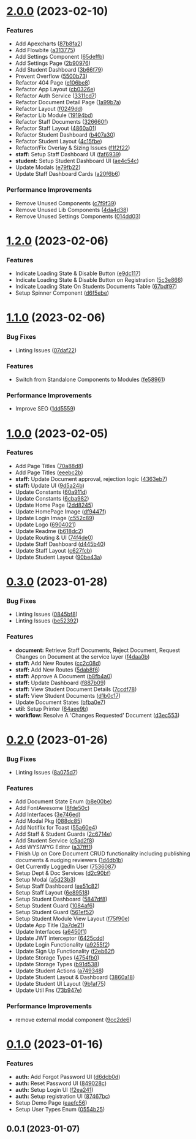 

# [2.0.0](https://github.com/bolorundurovj/enrout-ui/compare/1.2.0...2.0.0) (2023-02-10)


### Features

* Add Apexcharts ([87b8fa2](https://github.com/bolorundurovj/enrout-ui/commit/87b8fa21c7e50d93cffab2d04a718fd403c63a9e))
* Add Flowbite ([a313775](https://github.com/bolorundurovj/enrout-ui/commit/a313775d20c300eaa86fea456251b4387f820d37))
* Add Settings Component ([65deffb](https://github.com/bolorundurovj/enrout-ui/commit/65deffb6916aca77d92088eb1cccd8da04f80755))
* Add Settings Page ([2b90976](https://github.com/bolorundurovj/enrout-ui/commit/2b90976b7f0ae39e4a3db0ca74d0c6e1faeaca2b))
* Add Student Dashboard ([3b66f79](https://github.com/bolorundurovj/enrout-ui/commit/3b66f7931595393689dc075d1ef80402ef5b74e2))
* Prevent Overflow ([5500b73](https://github.com/bolorundurovj/enrout-ui/commit/5500b73e260fe5c83515e4a682832311831b4ba6))
* Refactor 404 Page ([e106be8](https://github.com/bolorundurovj/enrout-ui/commit/e106be80ca1da4b91b8d33ce0bd37fbb40de2b59))
* Refactor App Layout ([cb0326e](https://github.com/bolorundurovj/enrout-ui/commit/cb0326e80630b5a9c02ffde69e775aad5ecb78b1))
* Refactor Auth Service ([3311cd7](https://github.com/bolorundurovj/enrout-ui/commit/3311cd79eb0acd2fe53fce1f3d221b8edacaad31))
* Refactor Document Detail Page ([1a99b7a](https://github.com/bolorundurovj/enrout-ui/commit/1a99b7a2aa91756914dd1f04768d4ea7ae079e6c))
* Refactor Layout ([f0249dd](https://github.com/bolorundurovj/enrout-ui/commit/f0249ddfdcd7ca486e1b6608b4b44a514b3481ad))
* Refactor Lib Module ([19194bd](https://github.com/bolorundurovj/enrout-ui/commit/19194bd7a3357b3ee6d6e590671f96efc9cc5ceb))
* Refactor Staff Documents ([326660f](https://github.com/bolorundurovj/enrout-ui/commit/326660faef341d85a1c1e5306edc25de08f8184c))
* Refactor Staff Layout ([4860a01](https://github.com/bolorundurovj/enrout-ui/commit/4860a014e981c54288cc6e5b2b69f9cd496118b8))
* Refactor Student Dashboard ([b407a30](https://github.com/bolorundurovj/enrout-ui/commit/b407a30dd0f3fbdd030b47c64a1a3fecd2a9fd4f))
* Refactor Student Layout ([4c15fbe](https://github.com/bolorundurovj/enrout-ui/commit/4c15fbef2c868645c2a447896eae783dfbabd89b))
* Refactor/Fix Overlay & Sizing Issues ([f1f2f22](https://github.com/bolorundurovj/enrout-ui/commit/f1f2f22bb067a8e58f5bc11c7371fd69326c8a57))
* **staff:** Setup Staff Dashboard UI ([faf6939](https://github.com/bolorundurovj/enrout-ui/commit/faf69395b698ef7b8946d91dd985d54c73f1c73d))
* **student:** Setup Student Dashboard UI ([ae4c54c](https://github.com/bolorundurovj/enrout-ui/commit/ae4c54c67964ba82b72d279157ba3bc7bb6b5ce7))
* Update Modals ([e79fb22](https://github.com/bolorundurovj/enrout-ui/commit/e79fb22d6deaf994fca633796b91f6f70c5b6779))
* Update Staff Dashboard Cards ([a20f6b6](https://github.com/bolorundurovj/enrout-ui/commit/a20f6b60fa4c3b7d48a6cba1e999aa298294efa8))


### Performance Improvements

* Remove Unused Components ([c7f9f39](https://github.com/bolorundurovj/enrout-ui/commit/c7f9f390dd9645656c3853e47b1ea476507a9781))
* Remove Unused Lib Components ([4da4d38](https://github.com/bolorundurovj/enrout-ui/commit/4da4d38a7c3573801bc58c209cd77bcf418b79bc))
* Remove Unused Settings Components ([014dd03](https://github.com/bolorundurovj/enrout-ui/commit/014dd0354334281b1a7108bed02da1be05474e92))

# [1.2.0](https://github.com/bolorundurovj/enrout-ui/compare/1.1.0...1.2.0) (2023-02-06)


### Features

* Indicate Loading State & Disable Button ([e9dc117](https://github.com/bolorundurovj/enrout-ui/commit/e9dc1170ea6c5fde33ec74c7d2663ebe72b3c0df))
* Indicate Loading State & Disable Button on Registration ([5c3e866](https://github.com/bolorundurovj/enrout-ui/commit/5c3e86638ba72bf8c211371aa9fb24cf5b07c079))
* Indicate Loading State On Students Documents Table ([67bdf97](https://github.com/bolorundurovj/enrout-ui/commit/67bdf978a9d8f1030df0ecb77b6e43293761adba))
* Setup Spinner Component ([d6f5ebe](https://github.com/bolorundurovj/enrout-ui/commit/d6f5ebeba7370cda354e38a5b56a459b1b29b704))

# [1.1.0](https://github.com/bolorundurovj/enrout-ui/compare/1.0.0...1.1.0) (2023-02-06)


### Bug Fixes

* Linting Issues ([07daf22](https://github.com/bolorundurovj/enrout-ui/commit/07daf22cdaca0ab6946fd69232137407999f80b0))


### Features

* Switch from Standalone Components to Modules ([fe58961](https://github.com/bolorundurovj/enrout-ui/commit/fe589610ce0fa18c02f16dd8acfdbe90b877eaf3))


### Performance Improvements

* Improve SEO ([1dd5559](https://github.com/bolorundurovj/enrout-ui/commit/1dd555973bf1b3166935d1f2a5d4454ed75124dc))

# [1.0.0](https://github.com/bolorundurovj/enrout-ui/compare/0.3.0...1.0.0) (2023-02-05)


### Features

* Add Page Titles ([70a88d8](https://github.com/bolorundurovj/enrout-ui/commit/70a88d882214cdbafe0fe2efbae34532eccf49b7))
* Add Page Titles ([eeebc2b](https://github.com/bolorundurovj/enrout-ui/commit/eeebc2b6ff3d99ad37612f32a2ec504e6febaa9d))
* **staff:** Update Document approval, rejection logic ([4363eb7](https://github.com/bolorundurovj/enrout-ui/commit/4363eb78480fb6b31dd81fea6206e1d973c46bd4))
* **staff:** Update UI ([9d5a24b](https://github.com/bolorundurovj/enrout-ui/commit/9d5a24b7a28b7b6a11b97bbc281efc6c58bab029))
* Update Constants ([60a911d](https://github.com/bolorundurovj/enrout-ui/commit/60a911dcd7e8037a49fec6b6a5542e700a73942b))
* Update Constants ([6cba982](https://github.com/bolorundurovj/enrout-ui/commit/6cba982a70a6165c44e7419601796bd922146520))
* Update Home Page ([2dd8245](https://github.com/bolorundurovj/enrout-ui/commit/2dd82451af91d1d038cef502f53594d51d623f11))
* Update HomePage Image ([df9447f](https://github.com/bolorundurovj/enrout-ui/commit/df9447f5e1783c588e3f21505ec447a8dc3fb299))
* Update Login Image ([c552c89](https://github.com/bolorundurovj/enrout-ui/commit/c552c89b1ae527df85aecd3bfe91ef4617173d98))
* Update Logo ([6904021](https://github.com/bolorundurovj/enrout-ui/commit/690402157bc7c5f4b734f7568a3769ede2bb733e))
* Update Readme ([b618dc2](https://github.com/bolorundurovj/enrout-ui/commit/b618dc23ebfa2c42d353a39130622286f579630a))
* Update Routing & UI ([74f4de0](https://github.com/bolorundurovj/enrout-ui/commit/74f4de0fdd775c31b7f4dab35a27b6433ccd3cf0))
* Update Staff Dashboard ([d445b40](https://github.com/bolorundurovj/enrout-ui/commit/d445b40b2c252eb0cf1f2c82f0b47ba37af49c36))
* Update Staff Layout ([c627fcb](https://github.com/bolorundurovj/enrout-ui/commit/c627fcb7eb0fe9b44372a1fefd5cd891b51b4790))
* Update Student Layout ([90be43a](https://github.com/bolorundurovj/enrout-ui/commit/90be43aed89bebee624b3466448eef7c8ae2a5f8))

# [0.3.0](https://github.com/bolorundurovj/enrout-ui/compare/0.2.0...0.3.0) (2023-01-28)


### Bug Fixes

* Linting Issues ([0845bf8](https://github.com/bolorundurovj/enrout-ui/commit/0845bf8d1eea6a0ff9672129e8b3664deb10215f))
* Linting Issues ([be52392](https://github.com/bolorundurovj/enrout-ui/commit/be5239268395cb3af9b1638285b1264559fe1a64))


### Features

* **document:** Retrieve Staff Documents, Reject Document, Request Changes on Document at the service layer ([f4daa0b](https://github.com/bolorundurovj/enrout-ui/commit/f4daa0ba0d3d748db30bdd5e0a3420272dfe6e05))
* **staff:** Add New Routes ([cc2c08d](https://github.com/bolorundurovj/enrout-ui/commit/cc2c08d89258a998bf3f50e9a6aaefe4e972230d))
* **staff:** Add New Routes ([5dab8f6](https://github.com/bolorundurovj/enrout-ui/commit/5dab8f677316da6faf81ae56a4615b24d666764e))
* **staff:** Approve A Document ([b8fb4a0](https://github.com/bolorundurovj/enrout-ui/commit/b8fb4a0242100bd60ed234f1ea90d95e6fd5103b))
* **staff:** Update Dashboard ([f887b09](https://github.com/bolorundurovj/enrout-ui/commit/f887b094b438301edae415997ea5ffa7caebd4f8))
* **staff:** View Student Document Details ([7ccdf78](https://github.com/bolorundurovj/enrout-ui/commit/7ccdf78266ac9b2c7d8989ce2915e1a54c803451))
* **staff:** View Student Documents ([d1b0c17](https://github.com/bolorundurovj/enrout-ui/commit/d1b0c178330483e34c129f3040b4a7cdb093d891))
* Update Document States ([bfba0e7](https://github.com/bolorundurovj/enrout-ui/commit/bfba0e74d752eccea8c31d01284c9f625dc3f66b))
* **util:** Setup Printer ([64aee9b](https://github.com/bolorundurovj/enrout-ui/commit/64aee9b99d32d200fc1755af9af0de2b2f8aa3be))
* **workflow:** Resolve A 'Changes Requested' Document ([d3ec553](https://github.com/bolorundurovj/enrout-ui/commit/d3ec5536f6bd4e56a75cc4eeb86d462a29597764))

# [0.2.0](https://github.com/bolorundurovj/enrout-ui/compare/0.1.0...0.2.0) (2023-01-26)


### Bug Fixes

* Linting Issues ([8a075d7](https://github.com/bolorundurovj/enrout-ui/commit/8a075d7c58a09cefbdde2f5d00966d701211c9dd))


### Features

* Add Document State Enum ([b8e00be](https://github.com/bolorundurovj/enrout-ui/commit/b8e00bed679c4dcdc68c94fec351e039ee9c12f1))
* Add FontAwesome ([8fde50c](https://github.com/bolorundurovj/enrout-ui/commit/8fde50c8d7aec8f3b9e40b3fd382064763a5e2b8))
* Add Interfaces ([3e746ed](https://github.com/bolorundurovj/enrout-ui/commit/3e746edaebe235cfa7c34662c5358194773c7ad7))
* Add Modal Pkg ([088dc85](https://github.com/bolorundurovj/enrout-ui/commit/088dc858ce76abfc7b31e9474b3dd0e4535679cd))
* Add Notiflix for Toast ([55a60e4](https://github.com/bolorundurovj/enrout-ui/commit/55a60e496663ac23e289b7041b77e2235381e1a5))
* Add Staff & Student Guards ([2c6714e](https://github.com/bolorundurovj/enrout-ui/commit/2c6714ef8e9cdf00e117da4a8af5e5e224b691fc))
* Add Student Service ([c5ad2f8](https://github.com/bolorundurovj/enrout-ui/commit/c5ad2f89c1e97d7d5c6a84bbf7d79fc9e5904506))
* Add WYSIWYG Editor ([a37fff1](https://github.com/bolorundurovj/enrout-ui/commit/a37fff1ca12ab74278d5f0ab13dc1a3245e6b7a2))
* FInish Up on Core Document CRUD functionality including publishing documents & nudging reviewers ([1d4db1b](https://github.com/bolorundurovj/enrout-ui/commit/1d4db1bf6b587f4112679cab52e429b197f4aad7))
* Get Currently LoggedIn User ([7536087](https://github.com/bolorundurovj/enrout-ui/commit/75360879825457c6fdb18740786d6c151be08d41))
* Setup Dept & Doc Services ([d2c90bf](https://github.com/bolorundurovj/enrout-ui/commit/d2c90bf12d62ce3f62c4faf44de5869670906189))
* Setup Modal ([a5d23b3](https://github.com/bolorundurovj/enrout-ui/commit/a5d23b3ee438dc41e2216074509504f3c772ce8e))
* Setup Staff Dashboard ([ee51c82](https://github.com/bolorundurovj/enrout-ui/commit/ee51c8252f43d2454febffa98996bdc030ffc8c2))
* Setup Staff Layout ([6e89518](https://github.com/bolorundurovj/enrout-ui/commit/6e8951870cf779a32c9226d08559fcb9eaca22c1))
* Setup Student Dashboard ([5847df8](https://github.com/bolorundurovj/enrout-ui/commit/5847df8c271a14f49ccf9b5306f33c17bf319f89))
* Setup Student Guard ([1084af6](https://github.com/bolorundurovj/enrout-ui/commit/1084af650b4c49a0e630894f0240f2495c240800))
* Setup Student Guard ([561ef52](https://github.com/bolorundurovj/enrout-ui/commit/561ef5212d48da6e07ffbb6d5580a02de225c09a))
* Setup Student Module View Layout ([f75f90e](https://github.com/bolorundurovj/enrout-ui/commit/f75f90e1f2fc4db776f36a9f17b5c2c844f7f8b1))
* Update App Title ([3a7de21](https://github.com/bolorundurovj/enrout-ui/commit/3a7de21fa890350c60dd6146938d1338b8b2218d))
* Update Interfaces ([a6450f1](https://github.com/bolorundurovj/enrout-ui/commit/a6450f180f27d1ae9822d767b53b205b69052bb5))
* Update JWT interceptor ([6425cdd](https://github.com/bolorundurovj/enrout-ui/commit/6425cddd40090459ce6383687071641b24844502))
* Update Login Functionality ([a9255f2](https://github.com/bolorundurovj/enrout-ui/commit/a9255f24bfdcd7ee96cf0ad70cf54ceb53fd8ee5))
* Update Sign Up Functionality ([f2eb62f](https://github.com/bolorundurovj/enrout-ui/commit/f2eb62fdc9873ec7c8fc6e84ec8f5d13bd5a47ba))
* Update Storage Types ([4754fb0](https://github.com/bolorundurovj/enrout-ui/commit/4754fb0b98cc371376ae108793859d7032111199))
* Update Storage Types ([b91d538](https://github.com/bolorundurovj/enrout-ui/commit/b91d538e65e47660b62de66ca1d80c29410d1f6e))
* Update Student Actions ([a749348](https://github.com/bolorundurovj/enrout-ui/commit/a7493480df357a0da9f0666b9d466ef62055079a))
* Update Student Layout & Dashboard ([3860a18](https://github.com/bolorundurovj/enrout-ui/commit/3860a186ae42fbcc91fbf3f3aea52ce643fba35a))
* Update Student UI Layout ([9b1af75](https://github.com/bolorundurovj/enrout-ui/commit/9b1af75469a25ed8accedc9d17c23212f6231458))
* Update Util Fns ([73b947e](https://github.com/bolorundurovj/enrout-ui/commit/73b947ead3d99ee1e695f4a98a79d9ca60b4bdee))


### Performance Improvements

* remove external modal component ([9cc2de6](https://github.com/bolorundurovj/enrout-ui/commit/9cc2de6e42ed881ac4d588fd89b7085e60407f9f))

# [0.1.0](https://github.com/bolorundurovj/enrout-ui/compare/0.0.1...0.1.0) (2023-01-16)


### Features

* **auth:** Add Forgot Password UI ([d6dcb0d](https://github.com/bolorundurovj/enrout-ui/commit/d6dcb0d85a54104aff39a37b8b04e068d74812d9))
* **auth:** Reset Password UI ([849028c](https://github.com/bolorundurovj/enrout-ui/commit/849028c92cf8f2b25cf8c207244a81c29d65c001))
* **auth:** Setup Login UI ([f2ea241](https://github.com/bolorundurovj/enrout-ui/commit/f2ea241fda56e29dadfe842128676d27241dd986))
* **auth:** Setup registration UI ([87467bc](https://github.com/bolorundurovj/enrout-ui/commit/87467bca859450fb58b6de740c085603ed3ccb62))
* Setup Demo Page ([eaefc56](https://github.com/bolorundurovj/enrout-ui/commit/eaefc569bbb10f60bd6496c6cee7028577d9e7b6))
* Setup User Types Enum ([0554b25](https://github.com/bolorundurovj/enrout-ui/commit/0554b25ede24d8937cc8176ea821e550fec2fcab))

## 0.0.1 (2023-01-07)